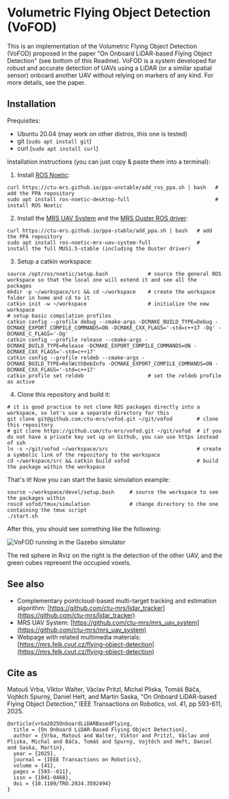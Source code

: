 # Volumetric Flying Object Detection (VoFOD)

This is an implementation of the Volumetric Flying Object Detection (VoFOD) proposed in the paper "On Onboard LiDAR-based Flying Object Detection" (see bottom of this Readme).
VoFOD is a system developed for robust and accurate detection of UAVs using a LiDAR (or a similar spatial sensor) onboard another UAV without relying on markers of any kind.
For more details, see the paper.

## Installation

Prequisites:

* Ubuntu 20.04 (may work on other distros, this one is tested)
* git (`sudo apt install git`)
* curl (`sudo apt install curl`)

Installation instructions (you can just copy & paste them into a terminal):

1. Install [ROS Noetic](http://wiki.ros.org/noetic):
```
curl https://ctu-mrs.github.io/ppa-unstable/add_ros_ppa.sh | bash   # add the PPA repository
sudo apt install ros-noetic-desktop-full                            # install ROS Noetic
```
2. Install the [MRS UAV System](https://github.com/ctu-mrs/mrs_uav_system) and the [MRS Ouster ROS driver](https://github.com/ctu-mrs/ouster-ros):
```
curl https://ctu-mrs.github.io/ppa-stable/add_ppa.sh | bash   # add the PPA repository
sudo apt install ros-noetic-mrs-uav-system-full               # install the full MUS1.5-stable (including the Ouster driver)
```
3. Setup a catkin workspace:
```
source /opt/ros/noetic/setup.bash             # source the general ROS workspace so that the local one will extend it and see all the packages
mkdir -p ~/workspace/src && cd ~/workspace    # create the workspace folder in home and cd to it
catkin init -w ~/workspace                    # initialize the new workspace
# setup basic compilation profiles
catkin config --profile debug --cmake-args -DCMAKE_BUILD_TYPE=Debug -DCMAKE_EXPORT_COMPILE_COMMANDS=ON -DCMAKE_CXX_FLAGS='-std=c++17 -Og' -DCMAKE_C_FLAGS='-Og'
catkin config --profile release --cmake-args -DCMAKE_BUILD_TYPE=Release -DCMAKE_EXPORT_COMPILE_COMMANDS=ON -DCMAKE_CXX_FLAGS='-std=c++17'
catkin config --profile reldeb --cmake-args -DCMAKE_BUILD_TYPE=RelWithDebInfo -DCMAKE_EXPORT_COMPILE_COMMANDS=ON -DCMAKE_CXX_FLAGS='-std=c++17'
catkin profile set reldeb                     # set the reldeb profile as active
```
4. Clone this repository and build it:
```
# it is good practice to not clone ROS packages directly into a workspace, so let's use a separate directory for this
git clone git@github.com:ctu-mrs/vofod.git ~/git/vofod        # clone this repository
# git clone https://github.com/ctu-mrs/vofod.git ~/git/vofod  # if you do not have a private key set up on Github, you can use https instead of ssh
ln -s ~/git/vofod ~/workspace/src                             # create a symbolic link of the repository to the workspace
cd ~/workspace/src && catkin build vofod                      # build the package within the workspace
```

That's it! Now you can start the basic simulation example:
```
source ~/workspace/devel/setup.bash     # source the workspace to see the packages within
roscd vofod/tmux/simulation             # change directory to the one containing the tmux script
./start.sh
```

After this, you should see something like the following:

![VoFOD running in the Gazebo simulator](https://github.com/ctu-mrs/vofod/raw/gifs/vofod_gazebo.gif)

The red sphere in Rviz on the right is the detection of the other UAV, and the green cubes represent the occupied voxels.

## See also

* Complementary pointcloud-based multi-target tracking and estimation algorithm: [https://github.com/ctu-mrs/lidar_tracker](https://github.com/ctu-mrs/lidar_tracker)
* MRS UAV System: [https://github.com/ctu-mrs/mrs_uav_system](https://github.com/ctu-mrs/mrs_uav_system)
* Webpage with related multimedia materials: [https://mrs.felk.cvut.cz/flying-object-detection](https://mrs.felk.cvut.cz/flying-object-detection)

## Cite as

Matouš Vrba, Viktor Walter, Václav Pritzl, Michal Pliska, Tomáš Báča, Vojtěch Spurný, Daniel Heřt, and Martin Saska, "On Onboard LiDAR-based Flying Object Detection," IEEE Transactions on Robotics, vol. 41, pp 593-611, 2025.

```
@article{vrba2025OnboardLiDARBasedFlying,
  title = {On Onboard LiDAR-Based Flying Object Detection},
  author = {Vrba, Matouš and Walter, Viktor and Pritzl, Václav and Pliska, Michal and Báča, Tomáš and Spurný, Vojtěch and Heřt, Daniel and Saska, Martin},
  year = {2025},
  journal = {IEEE Transactions on Robotics},
  volume = {41},
  pages = {593--611},
  issn = {1941-0468},
  doi = {10.1109/TRO.2024.3502494}
}
```
